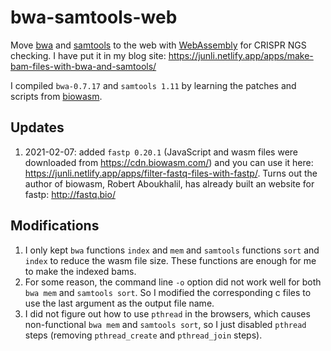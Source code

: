 # bwa-samtools-web
Move [bwa](http://bio-bwa.sourceforge.net/) and [samtools](http://www.htslib.org/) to the web with [WebAssembly](https://webassembly.org/) for CRISPR NGS checking. I have put it in my blog site: https://junli.netlify.app/apps/make-bam-files-with-bwa-and-samtools/

I compiled `bwa-0.7.17` and `samtools 1.11` by learning the patches and scripts from [biowasm](https://github.com/biowasm).

## Updates

1. 2021-02-07: added `fastp 0.20.1` (JavaScript and wasm files were downloaded from https://cdn.biowasm.com/) and you can use it here: https://junli.netlify.app/apps/filter-fastq-files-with-fastp/. Turns out the author of biowasm, Robert Aboukhalil, has already built an website for fastp: http://fastq.bio/

## Modifications

1. I only kept `bwa` functions `index` and `mem` and `samtools` functions `sort` and `index` to reduce the wasm file size. These functions are enough for me to make the indexed bams.
2. For some reason, the command line `-o` option did not work well for both `bwa mem` and `samtools sort`. So I modified the corresponding c files to use the last argument as the output file name.
3. I did not figure out how to use `pthread` in the browsers, which causes non-functional `bwa mem` and `samtools sort`, so I just disabled `pthread` steps (removing `pthread_create` and `pthread_join` steps).